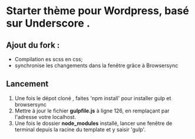 # Starter thème pour Wordpress, basé sur Underscore . 
## Ajout du fork : 

* Compilation es scss en css;
* synchronise les changements dans la fenêtre grâce à Browsersync


## Lancement 

1. Une fois le dépot cloné , faites 'npm install' pour installer gulp et browsersync
2. Mettre à jour le fichier **gulpfile.js** à ligne 126, en remplaçant par l'adresse votre localhost.
3. Une fois le dossier **node_modules** installé, lancer une fenêtre de terminal depuis la racine du template et y saisir 'gulp'. 